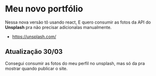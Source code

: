 # Meu novo portfólio

Nessa nova versão tô usando react, E quero consumir as fotos da API do **Unsplash** pra não precisar adicionalas manualmente.

* https://unsplash.com/

## Atualização 30/03

Consegui consumir as fotos do meu perfil no unsplash, mas só da pra mostrar quando publicar o site.


